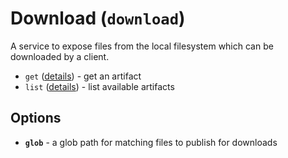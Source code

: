 # Download (`download`)

A service to expose files from the local filesystem which can be downloaded by a client.

 * `get` ([details](get-cmd)) - get an artifact
 * `list` ([details](list-cmd)) - list available artifacts


## Options

 * **`glob`** - a glob path for matching files to publish for downloads
